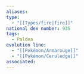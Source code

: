 ```yaml
---
aliases: 
type:
  - "[[Types/fire|fire]]"
national dex number: 935
tags:
  - Paldea
evolution line:
  - "[[Pokémon/Armarouge]]"
  - "[[Pokémon/Ceruledge]]"
associated: 
---
```

